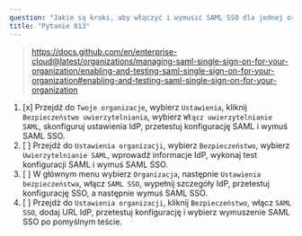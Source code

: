 ```yaml
---
question: "Jakie są kroki, aby włączyć i wymusić SAML SSO dla jednej organizacji?"
title: "Pytanie 013"
---
```


> https://docs.github.com/en/enterprise-cloud@latest/organizations/managing-saml-single-sign-on-for-your-organization/enabling-and-testing-saml-single-sign-on-for-your-organization#enabling-and-testing-saml-single-sign-on-for-your-organization
1. [x] Przejdź do `Twoje organizacje`, wybierz `Ustawienia`, kliknij `Bezpieczeństwo uwierzytelniania`, wybierz `Włącz uwierzytelnianie SAML`, skonfiguruj ustawienia IdP, przetestuj konfigurację SAML i wymuś SAML SSO.
1. [ ] Przejdź do `Ustawienia organizacji`, wybierz `Bezpieczeństwo`, wybierz `Uwierzytelnianie SAML`, wprowadź informacje IdP, wykonaj test konfiguracji SAML i wymuś SAML SSO.
1. [ ] W głównym menu wybierz `Organizacja`, następnie `Ustawienia bezpieczeństwa`, włącz `SAML SSO`, wypełnij szczegóły IdP, przetestuj konfigurację SSO, a następnie wymuś SAML SSO.
1. [ ] Przejdź do `Ustawienia organizacji`, kliknij `Bezpieczeństwo`, włącz `SAML SSO`, dodaj URL IdP, przetestuj konfigurację i wybierz wymuszenie SAML SSO po pomyślnym teście.
